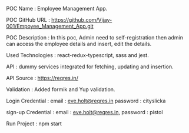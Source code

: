 
POC Name             :   Employee Management App.

POC GitHub URL       :   https://github.com/Vijay-001/Empoyee_Management_App.git

POC Description      :   In this poc, Admin need to self-registration then admin can access
                         the employee details and insert, edit the details.  

Used Technologies    :  react-redux-typescript, sass and jest.

API                  :  dummy services integrated for fetching, updating and insertion.

API Source           :  https://reqres.in/

Validation           :  Added formik and Yup validation.

Login Credential     :   email    : eve.holt@reqres.in
                                        password : cityslicka

sign-up Credential   :   email    : eve.holt@reqres.in,
                                    password : pistol

Run Project            : npm start  
